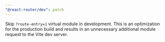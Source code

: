 ```yaml
---
"@react-router/dev": patch
---
```


Skip `?route-entry=1` virtual module in development. This is an optimization for the production build and results in an unnecessary additional module request to the Vite dev server.
